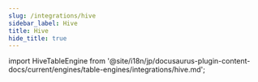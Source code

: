 ```yaml
---
slug: /integrations/hive
sidebar_label: Hive
title: Hive
hide_title: true
---
```


import HiveTableEngine from '@site/i18n/jp/docusaurus-plugin-content-docs/current/engines/table-engines/integrations/hive.md';

<HiveTableEngine/>
